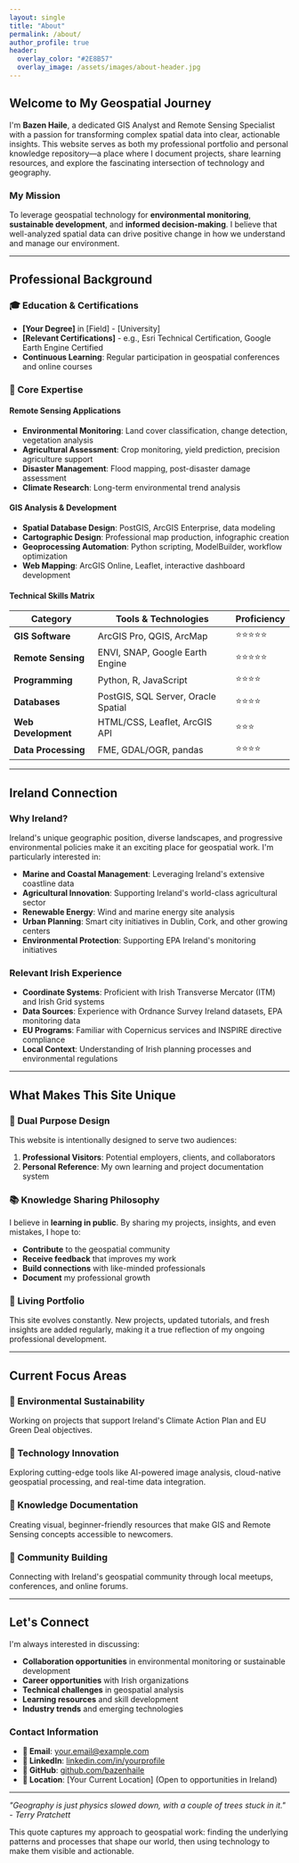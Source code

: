 ```yaml
---
layout: single
title: "About"
permalink: /about/
author_profile: true
header:
  overlay_color: "#2E8B57"
  overlay_image: /assets/images/about-header.jpg
---
```


## Welcome to My Geospatial Journey

I'm **Bazen Haile**, a dedicated GIS Analyst and Remote Sensing Specialist with a passion for transforming complex spatial data into clear, actionable insights. This website serves as both my professional portfolio and personal knowledge repository—a place where I document projects, share learning resources, and explore the fascinating intersection of technology and geography.

### My Mission

To leverage geospatial technology for **environmental monitoring**, **sustainable development**, and **informed decision-making**. I believe that well-analyzed spatial data can drive positive change in how we understand and manage our environment.

---

## Professional Background

### 🎓 Education & Certifications
- **[Your Degree]** in [Field] - [University]
- **[Relevant Certifications]** - e.g., Esri Technical Certification, Google Earth Engine Certified
- **Continuous Learning**: Regular participation in geospatial conferences and online courses

### 💼 Core Expertise

#### Remote Sensing Applications
- **Environmental Monitoring**: Land cover classification, change detection, vegetation analysis
- **Agricultural Assessment**: Crop monitoring, yield prediction, precision agriculture support
- **Disaster Management**: Flood mapping, post-disaster damage assessment
- **Climate Research**: Long-term environmental trend analysis

#### GIS Analysis & Development
- **Spatial Database Design**: PostGIS, ArcGIS Enterprise, data modeling
- **Cartographic Design**: Professional map production, infographic creation
- **Geoprocessing Automation**: Python scripting, ModelBuilder, workflow optimization
- **Web Mapping**: ArcGIS Online, Leaflet, interactive dashboard development

#### Technical Skills Matrix

| **Category** | **Tools & Technologies** | **Proficiency** |
|--------------|-------------------------|-----------------|
| **GIS Software** | ArcGIS Pro, QGIS, ArcMap | ⭐⭐⭐⭐⭐ |
| **Remote Sensing** | ENVI, SNAP, Google Earth Engine | ⭐⭐⭐⭐⭐ |
| **Programming** | Python, R, JavaScript | ⭐⭐⭐⭐ |
| **Databases** | PostGIS, SQL Server, Oracle Spatial | ⭐⭐⭐⭐ |
| **Web Development** | HTML/CSS, Leaflet, ArcGIS API | ⭐⭐⭐ |
| **Data Processing** | FME, GDAL/OGR, pandas | ⭐⭐⭐⭐ |

---

## Ireland Connection

### Why Ireland?
Ireland's unique geographic position, diverse landscapes, and progressive environmental policies make it an exciting place for geospatial work. I'm particularly interested in:

- **Marine and Coastal Management**: Leveraging Ireland's extensive coastline data
- **Agricultural Innovation**: Supporting Ireland's world-class agricultural sector
- **Renewable Energy**: Wind and marine energy site analysis
- **Urban Planning**: Smart city initiatives in Dublin, Cork, and other growing centers
- **Environmental Protection**: Supporting EPA Ireland's monitoring initiatives

### Relevant Irish Experience
- **Coordinate Systems**: Proficient with Irish Transverse Mercator (ITM) and Irish Grid systems
- **Data Sources**: Experience with Ordnance Survey Ireland datasets, EPA monitoring data
- **EU Programs**: Familiar with Copernicus services and INSPIRE directive compliance
- **Local Context**: Understanding of Irish planning processes and environmental regulations

---

## What Makes This Site Unique

### 🎯 Dual Purpose Design
This website is intentionally designed to serve two audiences:
1. **Professional Visitors**: Potential employers, clients, and collaborators
2. **Personal Reference**: My own learning and project documentation system

### 📚 Knowledge Sharing Philosophy
I believe in **learning in public**. By sharing my projects, insights, and even mistakes, I hope to:
- **Contribute** to the geospatial community
- **Receive feedback** that improves my work
- **Build connections** with like-minded professionals
- **Document** my professional growth

### 🔄 Living Portfolio
This site evolves constantly. New projects, updated tutorials, and fresh insights are added regularly, making it a true reflection of my ongoing professional development.

---

## Current Focus Areas

### 🌱 Environmental Sustainability
Working on projects that support Ireland's Climate Action Plan and EU Green Deal objectives.

### 🚀 Technology Innovation
Exploring cutting-edge tools like AI-powered image analysis, cloud-native geospatial processing, and real-time data integration.

### 📖 Knowledge Documentation
Creating visual, beginner-friendly resources that make GIS and Remote Sensing concepts accessible to newcomers.

### 🤝 Community Building
Connecting with Ireland's geospatial community through local meetups, conferences, and online forums.

---

## Let's Connect

I'm always interested in discussing:
- **Collaboration opportunities** in environmental monitoring or sustainable development
- **Career opportunities** with Irish organizations
- **Technical challenges** in geospatial analysis
- **Learning resources** and skill development
- **Industry trends** and emerging technologies

### Contact Information
- **📧 Email**: [your.email@example.com](mailto:your.email@example.com)
- **💼 LinkedIn**: [linkedin.com/in/yourprofile](https://linkedin.com/in/yourprofile)
- **🐙 GitHub**: [github.com/bazenhaile](https://github.com/bazenhaile)
- **📍 Location**: [Your Current Location] (Open to opportunities in Ireland)

---

*"Geography is just physics slowed down, with a couple of trees stuck in it." - Terry Pratchett*

This quote captures my approach to geospatial work: finding the underlying patterns and processes that shape our world, then using technology to make them visible and actionable.
